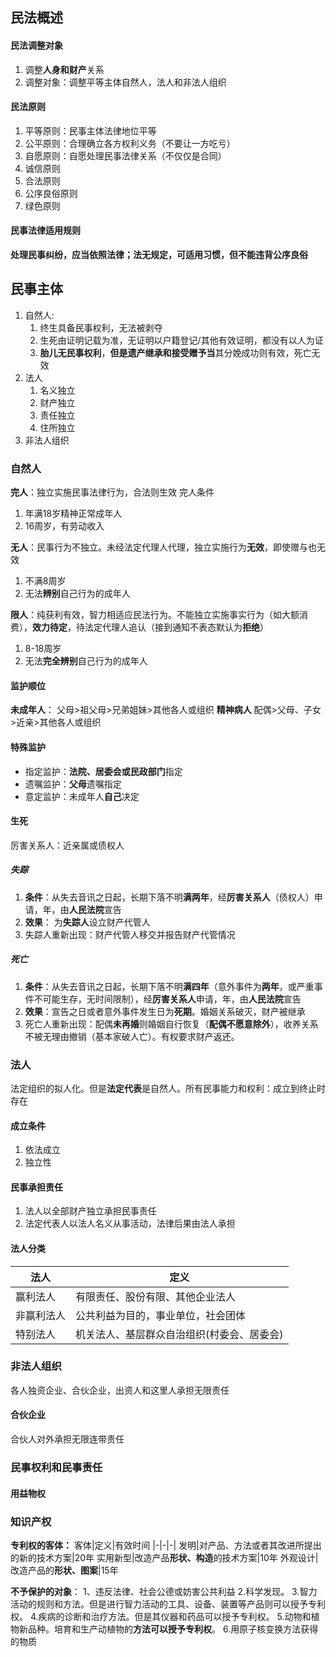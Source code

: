 ## 民法概述

#### 民法调整对象

1) 调整**人身和财产**关系
2) 调整对象：调整平等主体自然人，法人和非法人组织

#### 民法原则

1) 平等原则：民事主体法律地位平等
2) 公平原则：合理确立各方权利义务（不要让一方吃亏）
3) 自愿原则：自愿处理民事法律关系（不仅仅是合同）
4) 诚信原则
5) 合法原则
6) 公序良俗原则
7) 绿色原则

#### 民事法律适用规则

**处理民事纠纷，应当依照法律；法无规定，可适用习惯，但不能违背公序良俗**

## 民事主体

1) 自然人:
   1) 终生具备民事权利，无法被剥夺
   2) 生死由证明记载为准，无证明以户籍登记/其他有效证明，都没有以人为证
   3) **胎儿无民事权利**，**但是遗产继承和接受赠予当**其分娩成功则有效，死亡无效
2) 法人
   1) 名义独立
   2) 财产独立
   3) 责任独立
   4) 住所独立
3) 非法人组织

### 自然人

**完人**：独立实施民事法律行为，合法则生效
完人条件
1) 年满18岁精神正常成年人
2) 16周岁，有劳动收入

**无人**：民事行为不独立。未经法定代理人代理，独立实施行为**无效**，即使赠与也无效
1) 不满8周岁
2) 无法**辨别**自己行为的成年人
   
**限人**：纯获利有效，智力相适应民法行为。不能独立实施事实行为（如大额消费），**效力待定**，待法定代理人追认（接到通知不表态默认为**拒绝**）
1) 8-18周岁
2) 无法**完全辨别**自己行为的成年人

#### 监护顺位
**未成年人**：
父母>祖父母>兄弟姐妹>其他各人或组织
**精神病人**
配偶>父母、子女>近亲>其他各人或组织

#### 特殊监护

+ 指定监护：**法院、居委会或民政部门**指定
+ 遗嘱监护：**父母**遗嘱指定
+ 意定监护：未成年人**自己**决定

#### 生死

厉害关系人：近亲属或债权人

##### 失踪

1) **条件**：从失去音讯之日起，长期下落不明**满两年**，经**厉害关系人**（债权人）申请，年，由**人民法院**宣告
2) **效果**： 为**失踪人**设立财产代管人
3) 失踪人重新出现：财产代管人移交并报告财产代管情况

##### 死亡
1) **条件**：从失去音讯之日起，长期下落不明**满四年**（意外事件为**两年**，或严重事件不可能生存，无时间限制），经**厉害关系人**申请，年，由**人民法院**宣告
2) **效果**：宣告之日或者意外事件发生日为**死期**。婚姻关系破灭，财产被继承
3) 死亡人重新出现：配偶**未再婚**则婚姻自行恢复（**配偶不愿意除外**），收养关系不被无理由撤销（基本家破人亡）。有权要求财产返还。

### 法人

法定组织的拟人化。但是**法定代表**是自然人。所有民事能力和权利：成立到终止时存在

#### 成立条件

1) 依法成立
2) 独立性

#### 民事承担责任
1) 法人以全部财产独立承担民事责任
2) 法定代表人以法人名义从事活动，法律后果由法人承担

#### 法人分类

法人|定义
|-|-|
赢利法人|有限责任、股份有限、其他企业法人
非赢利法人|公共利益为目的，事业单位，社会团体
特别法人|机关法人、基层群众自治组织(村委会、居委会)

### 非法人组织

各人独资企业、合伙企业，出资人和这里人承担无限责任

#### 合伙企业

合伙人对外承担无限连带责任


### 民事权利和民事责任

#### 用益物权


### 知识产权

**专利权的客体：**
客体|定义|有效时间
|-|-|-|
发明|对产品、方法或者其改进所提出的新的技术方案|20年
实用新型|改造产品**形状、构造**的技术方案|10年
外观设计|改造产品的**形状、图案**|15年

**不予保护的对象**：
1、违反法律、社会公德或妨害公共利益
2.科学发现。
3.智力活动的规则和方法。但是进行智力活动的工具、设备、装置等产品则可以授予专利权。
4.疾病的诊断和治疗方法。但是其仪器和药品可以授予专利权。
5.动物和植物新品种。培育和生产动植物的**方法可以授予专利权**。
6.用原子核变换方法获得的物质
